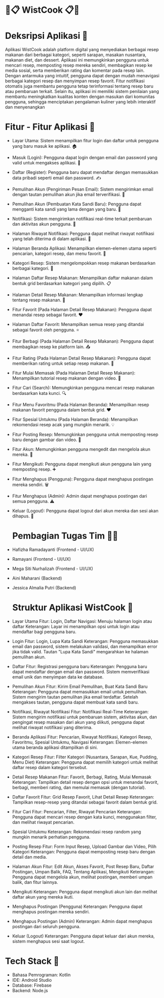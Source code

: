 # 🍜📋 WistCook 📋🍜 

# Deksripsi Aplikasi  📖
Aplikasi WistCook adalah platform digital yang menyediakan berbagai resep makanan dari berbagai kategori, seperti sarapan, masakan nusantara, makanan diet, dan dessert. Aplikasi ini memungkinkan pengguna untuk mencari resep, memposting resep mereka sendiri, membagikan resep ke media sosial, serta memberikan rating dan komentar pada resep lain. Dengan antarmuka yang intuitif, pengguna dapat dengan mudah menavigasi berbagai kategori resep dan menyimpan resep favorit. Fitur notifikasi otomatis juga membantu pengguna tetap terinformasi tentang resep baru atau pembaruan terkait. Selain itu, aplikasi ini memiliki sistem penilaian yang membantu meningkatkan kualitas konten dengan masukan dari komunitas pengguna, sehingga menciptakan pengalaman kuliner yang lebih interaktif dan menyenangkan

# Fitur - Fitur Aplikasi 📱
- Layar Utama: Sistem menampilkan fitur login dan daftar untuk pengguna yang baru masuk ke aplikasi. 🏠
- Masuk (Login): Pengguna dapat login dengan email dan password yang valid untuk mengakses aplikasi. 🔐
- Daftar (Register): Pengguna baru dapat mendaftar dengan memasukkan data pribadi seperti email dan password. ✍️
- Pemulihan Akun (Pengiriman Pesan Email): Sistem mengirimkan email dengan tautan pemulihan akun jika email terverifikasi. 📧
- Pemulihan Akun (Pembuatan Kata Sandi Baru): Pengguna dapat mengganti kata sandi yang lama dengan yang baru. 🔑
- Notifikasi: Sistem mengirimkan notifikasi real-time terkait pembaruan dan aktivitas akun pengguna. 🔔
- Halaman Riwayat Notifikasi: Pengguna dapat melihat riwayat notifikasi yang telah diterima di dalam aplikasi. 📜
- Halaman Beranda Aplikasi: Menampilkan elemen-elemen utama seperti pencarian, kategori resep, dan menu favorit. 🏡
- Kategori Resep: Sistem mengelompokkan resep makanan berdasarkan berbagai kategori. 🍲
- Halaman Daftar Resep Makanan: Menampilkan daftar makanan dalam bentuk grid berdasarkan kategori yang dipilih. 📋
- Halaman Detail Resep Makanan: Menampilkan informasi lengkap tentang resep makanan. 📖
- Fitur Favorit (Pada Halaman Detail Resep Makanan): Pengguna dapat menandai resep sebagai favorit. ❤️
- Halaman Daftar Favorit: Menampilkan semua resep yang ditandai sebagai favorit oleh pengguna. ⭐
- Fitur Berbagi (Pada Halaman Detail Resep Makanan): Pengguna dapat membagikan resep ke platform lain. 📤
- Fitur Rating (Pada Halaman Detail Resep Makanan): Pengguna dapat memberikan rating untuk setiap resep makanan. 🌟
- Fitur Mulai Memasak (Pada Halaman Detail Resep Makanan): Menampilkan tutorial resep makanan dengan video. 🍳
- Fitur Cari (Search): Memungkinkan pengguna mencari resep makanan berdasarkan kata kunci. 🔍
- Fitur Menu Favoritmu (Pada Halaman Beranda): Menampilkan resep makanan favorit pengguna dalam bentuk grid. ❤️
- Fitur Spesial Untukmu (Pada Halaman Beranda): Menampilkan rekomendasi resep acak yang mungkin menarik. 💡
- Fitur Posting Resep: Memungkinkan pengguna untuk memposting resep baru dengan gambar dan video. 📸
- Fitur Akun: Memungkinkan pengguna mengedit dan mengelola akun mereka. 👤
- Fitur Mengikuti: Pengguna dapat mengikuti akun pengguna lain yang memposting resep. ➕
- Fitur Menghapus (Pengguna): Pengguna dapat menghapus postingan mereka sendiri. 🗑️
- Fitur Menghapus (Admin): Admin dapat menghapus postingan dari semua pengguna. ⚠️
- Keluar (Logout): Pengguna dapat logout dari akun mereka dan sesi akan dihapus. 🚪

  # Pembagian Tugas Tim 👩‍🍳
- Hafizha Ramadayanti (Frontend - UI/UX)
- Ramayani (Frontend - UI/UX)
- Mega Siti Nurhalizah (Frontend - UI/UX)
- Aini Maharani (Backend)
- Jessica Almalia Putri (Backend)
 
  # Struktur Aplikasi WistCook 🥘
- Layar Utama
  Fitur: Login, Daftar
  Navigasi: Menuju halaman login atau daftar
  Keterangan: Layar ini menampilkan opsi untuk login atau mendaftar bagi pengguna baru.
- Login
  Fitur: Login, Lupa Kata Sandi
  Keterangan: Pengguna memasukkan email dan password, sistem melakukan validasi, dan menampilkan error jika tidak valid. Tautan "Lupa Kata Sandi" mengarahkan ke halaman pemulihan akun.
- Daftar
  Fitur: Registrasi pengguna baru
  Keterangan: Pengguna baru dapat mendaftar dengan email dan password. Sistem memverifikasi email unik dan menyimpan data ke database.
- Pemulihan Akun
  Fitur: Kirim Email Pemulihan, Buat Kata Sandi Baru
  Keterangan: Pengguna dapat memasukkan email untuk pemulihan. Sistem mengirim tautan pemulihan jika email terdaftar. Setelah mengakses tautan, pengguna dapat membuat kata sandi baru.
- Notifikasi, Riwayat Notifikasi
  Fitur: Notifikasi Real-Time
  Keterangan: Sistem mengirim notifikasi untuk pembaruan sistem, aktivitas akun, dan pengingat resep masakan dari akun yang diikuti, pengguna dapat melihat riwayat notifikasi yang diterima.
- Beranda Aplikasi
  Fitur: Pencarian, Riwayat Notifikasi, Kategori Resep, Favoritmu, Spesial Untukmu, Navigasi
  Keterangan: Elemen-elemen utama beranda aplikasi ditampilkan di sini.
- Kategori Resep
  Fitur: Filter Kategori (Nusantara, Sarapan, Kue, Pudding, Menu Diet)
  Keterangan: Pengguna dapat memilih kategori untuk melihat daftar resep dalam kategori tersebut.
- Detail Resep Makanan
  Fitur: Favorit, Berbagi, Rating, Mulai Memasak
  Keterangan: Tampilkan detail resep dengan opsi untuk menandai favorit, berbagi, memberi rating, dan memulai memasak (dengan tutorial).
- Daftar Favorit
  Fitur: Grid Resep Favorit, Lihat Detail Resep
  Keterangan: Tampilkan resep-resep yang ditandai sebagai favorit dalam bentuk grid.
- Fitur Cari
  Fitur: Pencarian, Filter, Riwayat Pencarian
  Keterangan: Pengguna dapat mencari resep dengan kata kunci, menggunakan filter, dan melihat riwayat pencarian.
- Spesial Untukmu
  Keterangan: Rekomendasi resep random yang mungkin menarik perhatian pengguna.
- Posting Resep
  Fitur: Form Input Resep, Upload Gambar dan Video, Pilih Kategori
  Keterangan: Pengguna dapat memposting resep baru dengan detail dan media.
- Halaman Akun
  Fitur: Edit Akun, Akses Favorit, Post Resep Baru, Daftar Postingan, Umpan Balik, FAQ, Tentang Aplikasi, Mengikuti
  Keterangan: Pengguna dapat mengelola akun, melihat postingan, memberi umpan balik, dan fitur lainnya.
- Mengikuti
  Keterangan: Pengguna dapat mengikuti akun lain dan melihat daftar akun yang mereka ikuti.
- Menghapus Postingan (Pengguna)
  Keterangan: Pengguna dapat menghapus postingan mereka sendiri.
- Menghapus Postingan (Admin)
  Keterangan: Admin dapat menghapus postingan dari seluruh pengguna.
- Keluar (Logout)
  Keterangan: Pengguna dapat keluar dari akun mereka, sistem menghapus sesi saat logout.

# Tech Stack 🥗
- Bahasa Pemrograman: Kotlin
- IDE: Android Studio
- Database: Firebase
- Backend: Node.js
